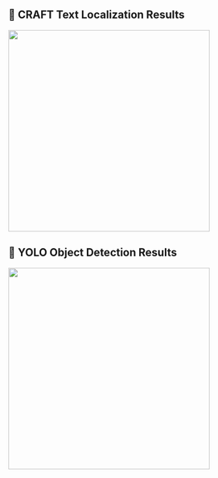 ## 📌 CRAFT Text Localization Results

<img src="results/craft_results/book2.jpg" width="400"/>  




## 🧠 YOLO Object Detection Results

<img src="results/yolo_results/book2.jpg" width="400"/>


